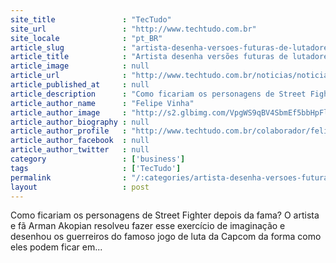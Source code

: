 ```yaml
---
site_title               : "TecTudo"
site_url                 : "http://www.techtudo.com.br"
site_locale              : "pt_BR"
article_slug             : "artista-desenha-versoes-futuras-de-lutadores-de-street-fighter"
article_title            : "Artista desenha versões futuras de lutadores de Street Fighter"
article_image            : null
article_url              : "http://www.techtudo.com.br/noticias/noticia/2012/06/artista-desenha-versoes-futuras-de-lutadores-de-street-fighter.html"
article_published_at     : null
article_description      : "Como ficariam os personagens de Street Fighter depois da fama? O artista e fã Arman Akopian resolveu fazer esse exercício de imaginação e desenhou os guerreiros do famoso jogo de luta da Capcom da forma como eles podem ficar em..."
article_author_name      : "Felipe Vinha"
article_author_image     : "http://s2.glbimg.com/VpgWS9qBV4SbmEf5bbHpFlzDI4I=/30x30/s2.glbimg.com/0QkDhFELiW3Qjrc5MtoBLzC2VL4=/226x96:529x399/140x140/s.glbimg.com/po/tt2/f/original/2016/10/17/perfil-vinha.jpg"
article_author_biography : null
article_author_profile   : "http://www.techtudo.com.br/colaborador/felipe-vinha.html"
article_author_facebook  : null
article_author_twitter   : null
category                 : ['business']
tags                     : ['TecTudo']
permalink                : "/:categories/artista-desenha-versoes-futuras-de-lutadores-de-street-fighter/"
layout                   : post
---
```


Como ficariam os personagens de Street Fighter depois da fama? O artista e fã Arman Akopian resolveu fazer esse exercício de imaginação e desenhou os guerreiros do famoso jogo de luta da Capcom da forma como eles podem ficar em...
